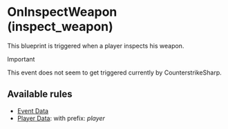 # OnInspectWeapon (inspect_weapon)

This blueprint is triggered when a player inspects his weapon.

> [!IMPORTANT]  
> This event does not seem to get triggered currently by CounterstrikeSharp.

## Available rules

- [Event Data](../rules/GlobalEventData.md)
- [Player Data](../rules/GlobalPlayerData.md): with prefix: *player*
